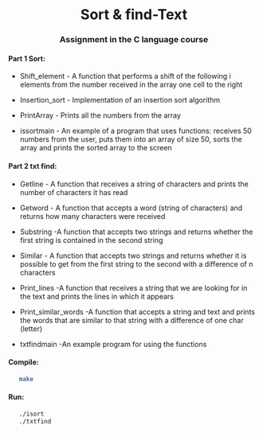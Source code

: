 <h1 align="center"> Sort & find-Text </h1>

<h3 align="center"> Assignment in the C language course </h3>

<h4>  Part 1 Sort: </h4>

- Shift_element - A function that performs a shift of the following i elements from the number received in the array one cell to the right

- Insertion_sort - Implementation of an insertion sort algorithm

- PrintArray - Prints all the numbers from the array

- issortmain - An example of a program that uses functions: receives 50 numbers from the user, puts them into an array of size 50, sorts the array and prints the sorted array to the screen

<h4>  Part 2 txt find: </h4>

- Getline - A function that receives a string of characters and prints the number of characters it has read
- Getword - A function that accepts a word (string of characters) and returns how many characters were received
- Substring -A function that accepts two strings and returns whether the first string is contained in the second string

- Similar - A function that accepts two strings and returns whether it is possible to get from the first string to the second with a difference of n characters

- Print_lines -A function that receives a string that we are looking for in the text and prints the lines in which it appears

- Print_similar_words -A function that accepts a string and text and prints the words that are similar to that string with a difference of one char (letter)

- txtfindmain -An example program for using the functions

<h4> Compile: </h4>

```sh
   make
```

<h4> Run: </h4>

```sh
   ./isort
   ./txtfind
  
```
